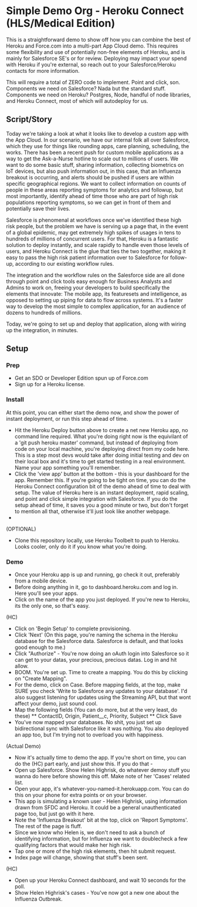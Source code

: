 Simple Demo Org - Heroku Connect (HLS/Medical Edition)
======================

This is a straightforward demo to show off how you can combine the best of Heroku and Force.com into a multi-part App Cloud demo. This requires some flexibility and use of potentially non-free elements of Heroku, and is mainly for Salesforce SE's or for review. Deploying may impact your spend with Heroku if you're external, so reach out to your Salesforce/Heroku contacts for more information.

This will require a total of ZERO code to implement. Point and click, son. Components we need on Salesforce? Nada but the standard stuff. Components we need on Heroku? Postgres, Node, handful of node libraries, and Heroku Connect, most of which will autodeploy for us.


Script/Story
-------------
Today we're taking a look at what it looks like to develop a custom app with the App Cloud. In our scenario, we have our internal folk all over Salesforce, which they use for things like rounding apps, care planning, scheduling, the works. There has been a recent push for custom mobile applications as a way to get the Ask-a-Nurse hotline to scale out to millions of users. We want to do some basic stuff, sharing information, collecting biometrics on IoT devices, but also push information out, in this case, that an Influenza breakout is occurring, and alerts should be pushed if users are within specific geographical regions. We want to collect information on counts of people in these areas reporting symptoms for analytics and followup, but most importantly, identify ahead of time those who are part of high risk populations reporting symptoms, so we can get in front of them and potentially save their lives.

Salesforce is phenomenal at workflows once we've identified these high risk people, but the problem we have is serving up a page that, in the event of a global epidemic, may get extremely high spikes of usages in tens to hundreds of millions of concurrent users. For that, Heroku is a fantastic solution to deploy instantly, and scale rapidly to handle even those levels of users, and Heroku Connect is the glue that ties the two together, making it easy to pass the high risk patient information over to Salesforce for follow-up, according to our existing workflow rules.

The integration and the workflow rules on the Salesforce side are all done through point and click tools easy enough for Business Analysts and Admins to work on, freeing your developers to build specifically the elements that innovate: The mobile app, its featuresets and intelligence, as opposed to setting up piping for data to flow across systems. It's a faster way to develop the most simple to complex application, for an audience of dozens to hundreds of millions.

Today, we're going to set up and deploy that application, along with wiring up the integration, in minutes.


Setup
-------------
### Prep
* Get an SDO or Developer Edition spun up of Force.com
* Sign up for a Heroku license. 

### Install
At this point, you can either start the demo now, and show the power of instant deployment, or run this step ahead of time. 
* Hit the Heroku Deploy button above to create a net new Heroku app, no command line required.
What you're doing right now is the equivilant of a 'git push heroku master' command, but instead of deploying from code on your local machine, you're deploying direct from my code here. This is a step most devs would take after doing initial testing and dev on their local box and it's time to get started testing in a real environment. Name your app something you'll remember.
* Click the 'view app' button at the bottom - this is your dashboard for the app. Remember this. If you're going to be tight on time, you can do the Heroku Connect configuration bit of the demo ahead of time to deal with setup. The value of Heroku here is an instant deployment, rapid scaling, and point and click simple integration with Salesforce. If you do the setup ahead of time, it saves you a good minute or two, but don't forget to mention all that, otherwise it'll just look like another webpage.
* 



(OPTIONAL)
* Clone this repository locally, use Heroku Toolbelt to push to Heroku.
Looks cooler, only do it if you know what you're doing.

### Demo
* Once your Heroku app is up and running, go check it out, preferably from a mobile device. 
* Before doing anything in it, go to dashboard.heroku.com and log in. Here you'll see your apps.
* Click on the name of the app you just deployed. If you're new to Heroku, its the only one, so that's easy.

(HC)
* Click on 'Begin Setup' to complete provisioning.
* Click 'Next' (On this page, you're naming the schema in the Heroku database for the Salesforce data. Salesforce is default, and that looks good enough to me.)
* Click "Authorize" - You're now doing an oAuth login into Salesforce so it can get to your datas, your precious, precious datas. Log in and hit allow.
* BOOM. You're set up. Time to create a mapping. You do this by clicking on "Create Mapping". 
* For the demo, click on Case. Before mapping fields, at the top, make SURE you check 'Write to Salesforce any updates to your database'. I'd also suggest listening for updates using the Streaming API, but that wont affect your demo, just sound cool.
* Map the following fields (You can do more, but at the very least, do these)
** ContactID, Origin, Patient__c, Priority, Subject
** Click Save
* You've now mapped your databases. No shit, you just set up bidirectional sync with Salesforce like it was nothing. You also deployed an app too, but I'm trying not to overload you with happiness.

(Actual Demo)
* Now it's actually time to demo the app. If you're short on time, you can do the (HC) part early, and just show this. If you do that - 
* Open up Salesforce. Show Helen Highrisk, do whatever demoy stuff you wanna do here before showing this off. Make note of her 'Cases' related list.
* Open your app, it's whatever-you-named-it.herokuapp.com. You can do this on your phone for extra points or on your browser.
* This app is simulating a known user - Helen Highrisk, using information drawn from SFDC and Heroku. It could be a general unauthenticated page too, but just go with it here.
* Note the 'Influenza Breakout' bit at the top, click on 'Report Symptoms'. The rest of the page is fluff.
* Since we know who Helen is, we don't need to ask a bunch of identifying information, but for Influenza we want to doublecheck a few qualifying factors that would make her high risk. 
* Tap one or more of the high risk elements, then hit submit request.
* Index page will change, showing that stuff's been sent.

(HC)
* Open up your Heroku Connect dashboard, and wait 10 seconds for the poll.
* Show Helen Highrisk's cases - You've now got a new one about the Influenza Outbreak. 

